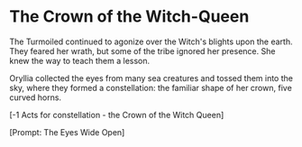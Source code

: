 # The Crown of the Witch-Queen

The Turmoiled continued to agonize over the Witch's blights upon the earth. They feared her wrath, but some of the tribe ignored her presence. She knew the way to teach them a lesson.

Oryllia collected the eyes from many sea creatures and tossed them into the sky, where they formed a constellation: the familiar shape of her crown, five curved horns.

\[-1 Acts for constellation - the Crown of the Witch Queen\]

\[Prompt: The Eyes Wide Open\]